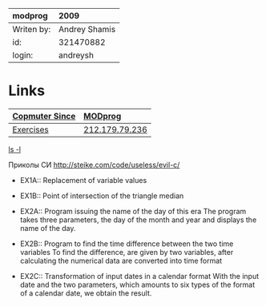 | modprog | 2009 |
|:--------|:-----|
| Writen by: | Andrey Shamis |
| id: | 321470882 |
| login:| andreysh |

# Links #
| [Copmuter Since ](http://www.hadassah.ac.il/cs/index.htm)|[MODprog](http://www.hadassah.ac.il/cs/staff/danizobin/modprog1/) |
|:---------------------------------------------------------|:-----------------------------------------------------------------|
| [Exercises](http://www.hadassah.ac.il/cs/staff/danizobin/modprog1/Assignments.html)| [212.179.79.236](https://212.179.79.236/)|

[ls -l](http://linuxland.itam.nsc.ru/book/unix09/ls/index.html)

Приколы СИ http://steike.com/code/useless/evil-c/

  * EX1A:: Replacement of variable values
  * EX1B:: Point of intersection of the triangle median


  * EX2A:: Program issuing the name of the day of this era
The program takes three parameters,
the day of the month and year and
displays the name of the day.

  * EX2B:: Program to find the time difference between the two time variables
To find the difference, are given by two variables,
after calculating the numerical data are converted into time format

  * EX2C:: Transformation of input dates in a calendar format
With the input date and the two parameters,
which amounts to six types of the format of a
calendar date, we obtain the result.